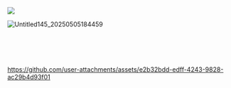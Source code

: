 

<img src="https://komarev.com/ghpvc/?username=peruere&color=5C5C5C&style=flat-square&label=ㅤㅤdeathnoteㅤvictimㅤcountㅤㅤ&base=13693"> <br>
 <p align="center"> 

![Untitled145_20250505184459](https://github.com/user-attachments/assets/5c7f363f-0122-4b36-b73a-fd457b494ee8)

<br> ㅤ <br> ㅤ


https://github.com/user-attachments/assets/e2b32bdd-edff-4243-9828-ac29b4d93f01

